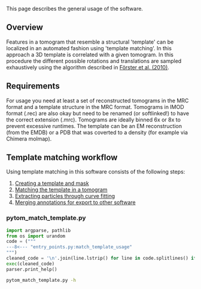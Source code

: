 This page describes the general usage of the software.

## Overview

Features in a tomogram that resemble a structural 'template' can be localized in an automated fashion using 'template matching'. In this approach a 3D template is correlated with a given tomogram. In this procedure the different possible rotations and translations are sampled exhaustively using the algorithm described in [Förster et al. (2010)](http://dx.doi.org/10.1016/S0076-6879(10)83011-3).

## Requirements

For usage you need at least a set of reconstructed tomograms in the MRC format and a template structure in the MRC format. Tomograms in IMOD format (.rec) are also okay but need to be renamed (or softlinked!) to have the correct extension (.mrc). Tomograms are ideally binned 6x or 8x to prevent excessive runtimes. The template can be an EM reconstruction (from the EMDB) or a PDB that was coverted to a density (for example via Chimera molmap).

## Template matching workflow

Using template matching in this software consists of the following steps:

1. [Creating a template and mask](creating-a-template-and-mask)
2. [Matching the template in a tomogram](template-matching)
3. [Extracting particles through curve fitting](extracting-particles)
4. [Merging annotations for export to other software](merging-annotations)


### pytom_match_template.py

```python exec="on" result="ansi"
import argparse, pathlib
from os import urandom
code = ("""
---8<--- "entry_points.py:match_template_usage"
""")
cleaned_code = '\n'.join(line.lstrip() for line in code.splitlines() if 'action=' not in line)
exec(cleaned_code)
parser.print_help()
```


```bash exec="on" result="ansi"
pytom_match_template.py -h 
```


